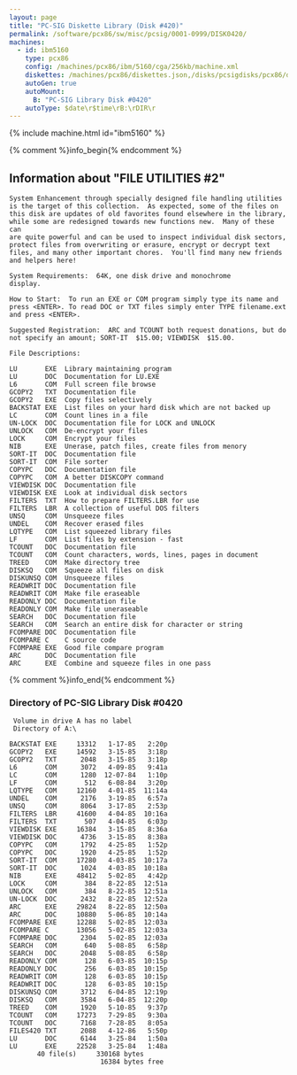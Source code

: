 ```yaml
---
layout: page
title: "PC-SIG Diskette Library (Disk #420)"
permalink: /software/pcx86/sw/misc/pcsig/0001-0999/DISK0420/
machines:
  - id: ibm5160
    type: pcx86
    config: /machines/pcx86/ibm/5160/cga/256kb/machine.xml
    diskettes: /machines/pcx86/diskettes.json,/disks/pcsigdisks/pcx86/diskettes.json
    autoGen: true
    autoMount:
      B: "PC-SIG Library Disk #0420"
    autoType: $date\r$time\rB:\rDIR\r
---
```


{% include machine.html id="ibm5160" %}

{% comment %}info_begin{% endcomment %}

## Information about "FILE UTILITIES #2"

    System Enhancement through specially designed file handling utilities
    is the target of this collection.  As expected, some of the files on
    this disk are updates of old favorites found elsewhere in the library,
    while some are redesigned towards new functions new.  Many of these can
    are quite powerful and can be used to inspect individual disk sectors,
    protect files from overwriting or erasure, encrypt or decrypt text
    files, and many other important chores.  You'll find many new friends
    and helpers here!
    
    System Requirements:  64K, one disk drive and monochrome
    display.
    
    How to Start:  To run an EXE or COM program simply type its name and
    press <ENTER>. To read DOC or TXT files simply enter TYPE filename.ext
    and press <ENTER>.
    
    Suggested Registration:  ARC and TCOUNT both request donations, but do
    not specify an amount; SORT-IT  $15.00; VIEWDISK  $15.00.
    
    File Descriptions:
    
    LU       EXE  Library maintaining program
    LU       DOC  Documentation for LU.EXE
    L6       COM  Full screen file browse
    GCOPY2   TXT  Documentation file
    GCOPY2   EXE  Copy files selectively
    BACKSTAT EXE  List files on your hard disk which are not backed up
    LC       COM  Count lines in a file
    UN-LOCK  DOC  Documentation file for LOCK and UNLOCK
    UNLOCK   COM  De-encrypt your files
    LOCK     COM  Encrypt your files
    NIB      EXE  Unerase, patch files, create files from menory
    SORT-IT  DOC  Documentation file
    SORT-IT  COM  File sorter
    COPYPC   DOC  Documentation file
    COPYPC   COM  A better DISKCOPY command
    VIEWDISK DOC  Documentation file
    VIEWDISK EXE  Look at individual disk sectors
    FILTERS  TXT  How to prepare FILTERS.LBR for use
    FILTERS  LBR  A collection of useful DOS filters
    UNSQ     COM  Unsqueeze files
    UNDEL    COM  Recover erased files
    LQTYPE   COM  List squeezed library files
    LF       COM  List files by extension - fast
    TCOUNT   DOC  Documentation file
    TCOUNT   COM  Count characters, words, lines, pages in document
    TREED    COM  Make directory tree
    DISKSQ   COM  Squeeze all files on disk
    DISKUNSQ COM  Unsqueeze files
    READWRIT DOC  Documentation file
    READWRIT COM  Make file eraseable
    READONLY DOC  Documentation file
    READONLY COM  Make file uneraseable
    SEARCH   DOC  Documentation file
    SEARCH   COM  Search an entire disk for character or string
    FCOMPARE DOC  Documentation file
    FCOMPARE C    C source code
    FCOMPARE EXE  Good file compare program
    ARC      DOC  Documentation file
    ARC      EXE  Combine and squeeze files in one pass
{% comment %}info_end{% endcomment %}


### Directory of PC-SIG Library Disk #0420

     Volume in drive A has no label
     Directory of A:\

    BACKSTAT EXE     13312   1-17-85   2:20p
    GCOPY2   EXE     14592   3-15-85   3:18p
    GCOPY2   TXT      2048   3-15-85   3:18p
    L6       COM      3072   4-09-85   9:41a
    LC       COM      1280  12-07-84   1:10p
    LF       COM       512   6-08-84   3:20p
    LQTYPE   COM     12160   4-01-85  11:14a
    UNDEL    COM      2176   3-19-85   6:57a
    UNSQ     COM      8064   3-17-85   2:53p
    FILTERS  LBR     41600   4-04-85  10:16a
    FILTERS  TXT       507   4-04-85   6:03p
    VIEWDISK EXE     16384   3-15-85   8:36a
    VIEWDISK DOC      4736   3-15-85   8:38a
    COPYPC   COM      1792   4-25-85   1:52p
    COPYPC   DOC      1920   4-25-85   1:52p
    SORT-IT  COM     17280   4-03-85  10:17a
    SORT-IT  DOC      1024   4-03-85  10:18a
    NIB      EXE     48412   5-02-85   4:42p
    LOCK     COM       384   8-22-85  12:51a
    UNLOCK   COM       384   8-22-85  12:51a
    UN-LOCK  DOC      2432   8-22-85  12:52a
    ARC      EXE     29824   8-22-85  12:50a
    ARC      DOC     10880   5-06-85  10:14a
    FCOMPARE EXE     12288   5-02-85  12:03a
    FCOMPARE C       13056   5-02-85  12:03a
    FCOMPARE DOC      2304   5-02-85  12:03a
    SEARCH   COM       640   5-08-85   6:58p
    SEARCH   DOC      2048   5-08-85   6:58p
    READONLY COM       128   6-03-85  10:15p
    READONLY DOC       256   6-03-85  10:15p
    READWRIT COM       128   6-03-85  10:15p
    READWRIT DOC       128   6-03-85  10:15p
    DISKUNSQ COM      3712   6-04-85  12:19p
    DISKSQ   COM      3584   6-04-85  12:20p
    TREED    COM      1920   5-10-85   9:37p
    TCOUNT   COM     17273   7-29-85   9:30a
    TCOUNT   DOC      7168   7-28-85   8:05a
    FILES420 TXT      2088   4-12-86   5:50p
    LU       DOC      6144   3-25-84   1:50a
    LU       EXE     22528   3-25-84   1:48a
           40 file(s)     330168 bytes
                           16384 bytes free
